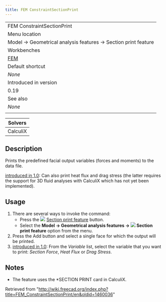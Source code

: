 ```yaml
---
title: FEM ConstraintSectionPrint
---
```


|                                                               |
| ------------------------------------------------------------- |
| FEM ConstraintSectionPrint                                    |
| Menu location                                                 |
| Model → Geometrical analysis features → Section print feature |
| Workbenches                                                   |
| [FEM](/FEM_Workbench "FEM Workbench")                         |
| Default shortcut                                              |
| _None_                                                        |
| Introduced in version                                         |
| 0.19                                                          |
| See also                                                      |
| _None_                                                        |
|                                                               |

| Solvers  |
| -------- |
| CalculiX |

## Description

Prints the predefined facial output variables (forces and moments) to the data file.

[introduced in 1.0](/Release_notes_1.0 "Release notes 1.0"): Can also print heat flux and drag stress (the latter requires the support for 3D fluid analyses with CalculiX which has not yet been implemented).

## Usage

1. There are several ways to invoke the command:
   - Press the ![](/images/FEM_ConstraintSectionPrint.svg) [Section print feature](/FEM_ConstraintSectionPrint "FEM ConstraintSectionPrint") button.
   - Select the **Model → Geometrical analysis features → ![](/images/FEM_ConstraintSectionPrint.svg) Section print feature** option from the menu.
2. Press the Add button and select a single face for which the output will be printed.
3. [introduced in 1.0](/Release_notes_1.0 "Release notes 1.0"): From the _Variable_ list, select the variable that you want to print: _Section Force_, _Heat Flux_ or _Drag Stress_.

## Notes

- The feature uses the \*SECTION PRINT card in CalculiX.

Retrieved from "<http://wiki.freecad.org/index.php?title=FEM_ConstraintSectionPrint/en&oldid=1460036>"
